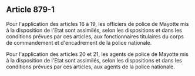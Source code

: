 Article 879-1
----
Pour l'application des articles 16 à 19, les officiers de police de Mayotte mis
à la disposition de l'Etat sont assimilés, selon les dispositions et dans les
conditions prévues par ces articles, aux fonctionnaires titulaires du corps de
commandement et d'encadrement de la police nationale.

Pour l'application des articles 20 et 21, les agents de police de Mayotte mis à
la disposition de l'Etat sont assimilés, selon les dispositions et dans les
conditions prévues par ces articles, aux agents de la police nationale.
